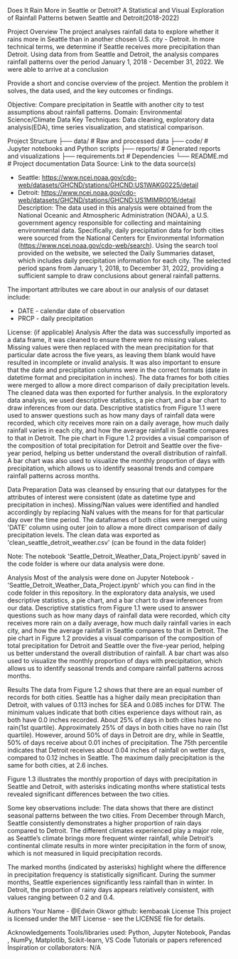 Does It Rain More in Seattle or Detroit? A Statistical and Visual Exploration of Rainfall Patterns betwen Seattle and Detroit(2018-2022)

Project Overview
The project analyses rainfall data to explore whether it rains more in Seattle than in another chosen U.S. city - Detroit. In more technical terms, we determine if Seattle receives more precipitation than Detroit.  Using data from from Seattle and Detroit, the analysis compares rainfall patterns over the period January 1, 2018 - December 31, 2022. We were able to arrive at a conclusion 

Provide a short and concise overview of the project. Mention the problem it solves, the data used, and the key outcomes or findings.

Objective: Compare precipitation in Seattle with another city to test assumptions about rainfall patterns.
Domain: Environmental Science/Climate Data
Key Techniques: Data cleaning, exploratory data analysis(EDA), time series visualization, and statistical comparison. 

Project Structure
├── data/                 # Raw and processed data
├── code/                 # Jupyter notebooks and Python scripts
├── reports/              # Generated reports and visualizations
├── requirements.txt      # Dependencies
└── README.md             # Project documentation
Data
Source: Link to the data source(s)
  - Seattle: https://www.ncei.noaa.gov/cdo-web/datasets/GHCND/stations/GHCND:US1WAKG0225/detail
  - Detroit: https://www.ncei.noaa.gov/cdo-web/datasets/GHCND/stations/GHCND:US1MIMR0016/detail
Description: The data used in this analysis were obtained from the National Oceanic and Atmospheric Administration (NOAA), a U.S. government agency responsible for collecting and maintaining environmental data. Specifically, daily precipitation data for both cities were sourced from the National Centers for Environmental Information (https://www.ncei.noaa.gov/cdo-web/search). Using the search tool provided on the website, we selected the Daily Summaries dataset, which includes daily precipitation information for each city. The selected period spans from January 1, 2018, to December 31, 2022, providing a sufficient sample to draw conclusions about general rainfall patterns.

The important attributes we care about in our analysis of our dataset include: 
  - DATE - calendar date of observation
  - PRCP - daily precipitation

License: (if applicable)
Analysis
After the data was successfully imported as a data frame, it was cleaned to ensure there were no missing values. Missing values were then replaced with the mean precipitation for that particular date across the five years, as leaving them blank would have resulted in incomplete or invalid analysis. It was also important to ensure that the date and precipitation columns were in the correct formats (date in datetime format and precipitation in inches). The data frames for both cities were merged to allow a more direct comparison of daily precipitation levels. The cleaned data was then exported for further analysis. 
In the exploratory data analysis, we used descriptive statistics, a pie chart, and a bar chart to draw inferences from our data. Descriptive statistics from Figure 1.1 were used to answer questions such as how many days of rainfall data were recorded, which city receives more rain on a daily average, how much daily rainfall varies in each city, and how the average rainfall in Seattle compares to that in Detroit. The pie chart in Figure 1.2 provides a visual comparison of the composition of total precipitation for Detroit and Seattle over the five-year period, helping us better understand the overall distribution of rainfall. A bar chart was also used to visualize the monthly proportion of days with precipitation, which allows us to identify seasonal trends and compare rainfall patterns across months.


Data Preparation
Data was cleansed by ensuring that our datatypes for the attributes of interest were consistent (date as datetime type and precipitation in inches). 
Missing/Nan values were identified and handled accordingly by replacing NaN values with the means for for that particular day over the time period.
The dataframes of both cities were merged using 'DATE' column using outer join to allow a more direct comparison of daily precipitation levels.
The clean data was exported as 'clean_seattle_detroit_weather.csv' (can be found in the data folder)

Note: The notebook 'Seattle_Detroit_Weather_Data_Project.ipynb' saved in the code folder is where our data analysis were done. 


Analysis 
Most of the analysis were done on Jupyter Notebook - 'Seattle_Detroit_Weather_Data_Project.ipynb' which you can find in the code folder in this repository.
In the exploratory data analysis, we used descriptive statistics, a pie chart, and a bar chart to draw inferences from our data. Descriptive statistics from Figure 1.1 were used to answer questions such as how many days of rainfall data were recorded, which city receives more rain on a daily average, how much daily rainfall varies in each city, and how the average rainfall in Seattle compares to that in Detroit. The pie chart in Figure 1.2 provides a visual comparison of the composition of total precipitation for Detroit and Seattle over the five-year period, helping us better understand the overall distribution of rainfall. A bar chart was also used to visualize the monthly proportion of days with precipitation, which allows us to identify seasonal trends and compare rainfall patterns across months.

Results
The data from Figure 1.2 shows that there are an equal number of records for both cities. Seattle has a higher daily mean precipitation than Detroit, with values of 0.113 inches for SEA and 0.085 inches for DTW. The minimum values indicate that both cities experience days without rain, as both have 0.0 inches recorded. About 25% of days in both cities have no rain(1st quartile). Approximately 25% of days in both cities have no rain (1st quartile). However, around 50% of days in Detroit are dry, while in Seattle, 50% of days receive about 0.01 inches of precipitation. The 75th percentile indicates that Detroit receives about 0.04 inches of rainfall on wetter days, compared to 0.12 inches in Seattle. The maximum daily precipitation is the same for both cities, at 2.6 inches.

Figure 1.3 illustrates the monthly proportion of days with precipitation in Seattle and Detroit, with asterisks indicating months where statistical tests revealed significant differences between the two cities. 

Some key observations include: 
The data shows that there are distinct seasonal patterns between the two cities. From December through March, Seattle consistently demonstrates a higher proportion of rain days compared to Detroit. The different climates experienced play a major role, as Seattle’s climate brings more frequent winter rainfall, while Detroit’s continental climate results in more winter precipitation in the form of snow, which is not measured in liquid precipitation records.

The marked months (indicated by asterisks) highlight where the difference in precipitation frequency is statistically significant. During the summer months, Seattle experiences significantly less rainfall than in winter. In Detroit, the proportion of rainy days appears relatively consistent, with values ranging between 0.2 and 0.4.


Authors
Your Name - @Edwin Okwor
github: kembaoak
License
This project is licensed under the MIT License - see the LICENSE file for details.

Acknowledgements
Tools/libraries used: Python, Jupyter Notebook, Pandas , NumPy, Matplotlib, Scikit-learn, VS Code 
Tutorials or papers referenced
Inspiration or collaborators: N/A







